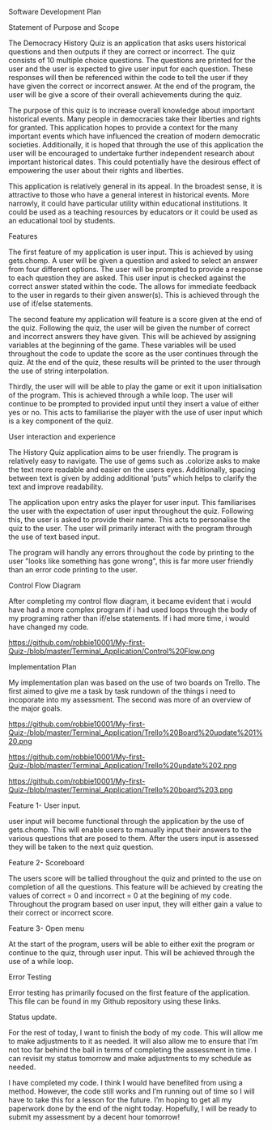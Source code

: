 
Software Development Plan 

Statement of Purpose and Scope 

The Democracy History Quiz is an application that asks users historical questions and then outputs if they are correct or incorrect. The quiz consists of 10 multiple choice questions. The questions are printed for the user and the user is expected to give user input for each question. These responses will then be referenced within the code to tell the user if they have given the correct or incorrect answer.  At the end of the program, the user will be give a score of their overall achievements during the quiz. 

The purpose of this quiz is to increase overall knowledge about important historical events. Many people in democracies take their liberties and rights for granted. This application hopes to provide a context for the many important events which have influenced the creation of modern democratic societies.  Additionally, it is hoped that through the use of this application the user will be encouraged to undertake further independent research about important historical dates. This could potentially have the desirous effect of empowering the user about their rights and liberties. 

This application is relatively general in its appeal. In the broadest sense, it is attractive to those who have a general interest in historical events. More narrowly, it could have particular utility within educational institutions. It could be used as a teaching resources by educators or it could be used as an educational tool by students. 

Features 

The first feature of my application is user input. This is achieved by using gets.chomp. A user will be given a question and asked to select an answer from four different options. The user will be prompted to provide a response to each question they are asked. This user input is checked against the correct answer stated within the code. The allows for immediate feedback to the user in regards to their given answer(s). This is achieved through the use of if/else statements. 

The second feature my application will feature is a score given at the end of the quiz. Following the quiz, the user will be given the number of correct and incorrect answers they have given. This will be achieved by assigning variables at the beginning of the game. These variables will be used throughout the code to update the score as the user continues through the quiz. At the end of the quiz, these results will be printed to the user through the use of string interpolation. 

Thirdly, the user will will be able to play the game or exit it upon initialisation of the program. This is achieved through a while loop. The user will continue to be prompted to provided input until they insert a value of either yes or no. This acts to familiarise the player with the use of user input which is a key component of the quiz. 

User interaction and experience 

The History Quiz application aims to be user friendly. The program is relatively easy to navigate. The use of gems such as .colorize asks to make the text more readable and easier on the users eyes. Additionally, spacing between text is given by adding additional ‘puts” which helps to clarify the text and improve readability. 

The application upon entry asks the player for user input. This familiarises the user with the expectation of user input throughout the quiz. Following this, the user is asked to provide their name. This acts to personalise the quiz to the user. The user will primarily interact with the program through the use of text based input. 

The program will handly any errors throughout the code by printing to the user "looks like something has gone wrong", this is far more user friendly than an error code printing to the user. 


Control Flow Diagram 

After completing my control flow diagram, it became evident that i would have had a more complex program if i had used loops through the body of my programing rather than if/else statements. If i had more time, i would have changed my code. 

https://github.com/robbie10001/My-first-Quiz-/blob/master/Terminal_Application/Control%20Flow.png

Implementation Plan

My implementation plan was based on the use of two boards on Trello. The first aimed to give me a task by task rundown of the things i need to incoporate into my assessment. The second was more of an overview of the major goals. 

https://github.com/robbie10001/My-first-Quiz-/blob/master/Terminal_Application/Trello%20Board%20update%201%20.png

https://github.com/robbie10001/My-first-Quiz-/blob/master/Terminal_Application/Trello%20update%202.png

https://github.com/robbie10001/My-first-Quiz-/blob/master/Terminal_Application/Trello%20board%203.png

Feature 1- User input. 

user input will become functional through the application by the use of gets.chomp. This will enable users to manually input their answers to the various questions that are posed to them. After the users input is assessed they will be taken to the next quiz question. 

Feature 2- Scoreboard

The users score will be tallied throughout the quiz and printed to the use on completion of all the questions. This feature will be achieved by creating the values of correct = 0 and incorrect = 0 at the begining of my code. Throughout the program based on user input, they will either gain a value to their correct or incorrect score. 

Feature 3- Open menu 

At the start of the program, users will be able to either exit the program or continue to the quiz, through user input. This will be achieved through the use of a while loop. 

Error Testing

Error testing has primarily focused on the first feature of the application. This file can be found in my Github repository using these links. 





















Status update.

For the rest of today, I want to finish the body of my code. This will allow me to make adjustments to it as needed. It will also allow me to ensure that I’m not too far behind the ball in terms of completing the assessment in time. I can revisit my status tomorrow and make adjustments to my schedule as needed. 

I have completed my code. I think I would have benefited from using a method. However, the code still works and I’m running out of time so I will have to take this for a lesson for the future. I’m hoping to get all my paperwork done by the end of the night today. Hopefully, I will be ready to submit my assessment by a decent hour tomorrow! 
